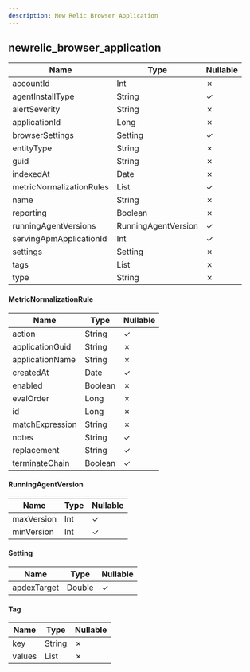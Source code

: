 ```yaml
---
description: New Relic Browser Application
---
```

newrelic_browser_application
----------------------------

| **Name**                 | **Type**                      | **Nullable** |
| ------------------------ | ----------------------------- | ------------ |
| accountId                | Int                           | &cross;      |
| agentInstallType         | String                        | &check;      |
| alertSeverity            | String                        | &cross;      |
| applicationId            | Long                          | &cross;      |
| browserSettings          | Setting                       | &check;      |
| entityType               | String                        | &cross;      |
| guid                     | String                        | &cross;      |
| indexedAt                | Date                          | &cross;      |
| metricNormalizationRules | List<MetricNormalizationRule> | &check;      |
| name                     | String                        | &cross;      |
| reporting                | Boolean                       | &cross;      |
| runningAgentVersions     | RunningAgentVersion           | &check;      |
| servingApmApplicationId  | Int                           | &check;      |
| settings                 | Setting                       | &cross;      |
| tags                     | List<Tag>                     | &cross;      |
| type                     | String                        | &cross;      |

#### MetricNormalizationRule
| **Name**        | **Type** | **Nullable** |
| --------------- | -------- | ------------ |
| action          | String   | &check;      |
| applicationGuid | String   | &cross;      |
| applicationName | String   | &cross;      |
| createdAt       | Date     | &check;      |
| enabled         | Boolean  | &cross;      |
| evalOrder       | Long     | &cross;      |
| id              | Long     | &cross;      |
| matchExpression | String   | &cross;      |
| notes           | String   | &check;      |
| replacement     | String   | &check;      |
| terminateChain  | Boolean  | &check;      |

#### RunningAgentVersion
| **Name**   | **Type** | **Nullable** |
| ---------- | -------- | ------------ |
| maxVersion | Int      | &check;      |
| minVersion | Int      | &check;      |

#### Setting
| **Name**    | **Type** | **Nullable** |
| ----------- | -------- | ------------ |
| apdexTarget | Double   | &check;      |

#### Tag
| **Name** | **Type**     | **Nullable** |
| -------- | ------------ | ------------ |
| key      | String       | &cross;      |
| values   | List<String> | &cross;      |
